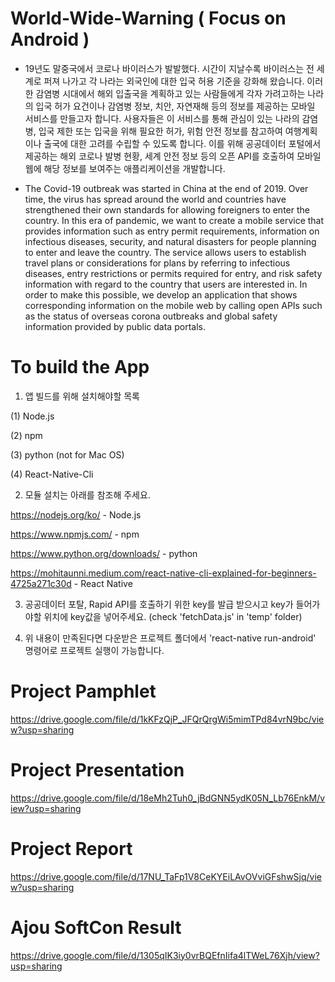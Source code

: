 # World-Wide-Warning ( Focus on Android )
- 19년도 말중국에서 코로나 바이러스가 발발했다. 시간이 지날수록 바이러스는 전 세계로 퍼져 나가고 각 나라는 외국인에 대한 입국 허용 기준을 강화해 왔습니다.
이러한 감염병 시대에서 해외 입출국을 계획하고 있는 사람들에게 각자 가려고하는 나라의 입국 허가 요건이나 감염병 정보, 치안, 자연재해 등의 정보를 제공하는 모바일 서비스를 만들고자 합니다.
사용자들은 이 서비스를 통해 관심이 있는 나라의 감염병, 입국 제한 또는 입국을 위해 필요한 허가, 위험 안전 정보를 참고하여 여행계획 이나 출국에 대한 고려를 수립할 수 있도록 합니다.
이를 위해 공공데이터 포털에서 제공하는 해외 코로나 발병 현황, 세계 안전 정보 등의 오픈 API를 호출하여 모바일 웹에 해당 정보를 보여주는 애플리케이션을 개발합니다.


- The Covid-19 outbreak was started in China at the end of 2019.  Over time, the virus has spread around the world and countries have strengthened their own standards for allowing foreigners to enter the country. 
In this era of pandemic, we want to create a mobile service that provides information such as entry permit requirements, information on infectious diseases, security, and natural disasters for people planning to enter and leave the country. 
The service allows users to establish travel plans or considerations for plans by referring to infectious diseases, entry restrictions or permits required for entry, and risk safety information with regard to the country that users are interested in. 
In order to make this possible, we develop an application that shows corresponding information on the mobile web by calling open APIs such as the status of overseas corona outbreaks and global safety information provided by public data portals. 

# To build the App
1. 앱 빌드를 위해 설치해야할 목록

(1) Node.js

(2) npm

(3) python (not for Mac OS)

(4) React-Native-Cli

2. 모듈 설치는 아래를 참조해 주세요.

https://nodejs.org/ko/ - Node.js 

https://www.npmjs.com/ - npm 

https://www.python.org/downloads/ - python 

https://mohitaunni.medium.com/react-native-cli-explained-for-beginners-4725a271c30d - React Native

3. 공공데이터 포탈, Rapid API를 호출하기 위한 key를 발급 받으시고 key가 들어가야할 위치에 key값을 넣어주세요. (check 'fetchData.js' in 'temp' folder)

4. 위 내용이 만족된다면 다운받은 프로젝트 폴더에서 'react-native run-android' 명령어로 프로젝트 실행이 가능합니다.

# Project Pamphlet
https://drive.google.com/file/d/1kKFzQjP_JFQrQrgWi5mimTPd84vrN9bc/view?usp=sharing

# Project Presentation
https://drive.google.com/file/d/18eMh2Tuh0_jBdGNN5ydK05N_Lb76EnkM/view?usp=sharing

# Project Report
https://drive.google.com/file/d/17NU_TaFp1V8CeKYEiLAvOVviGFshwSjq/view?usp=sharing

# Ajou SoftCon Result
https://drive.google.com/file/d/1305qIK3iy0vrBQEfnIifa4lTWeL76Xjh/view?usp=sharing
